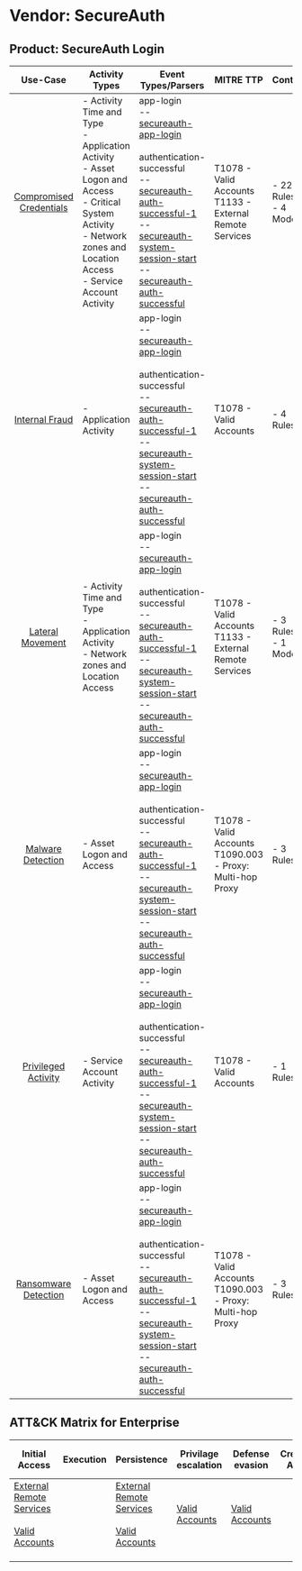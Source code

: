Vendor: SecureAuth
==================
Product: SecureAuth Login
-------------------------
|                                 Use-Case                                  | Activity Types                                                                                                                                                                     | Event Types/Parsers                                                                                                                                                                                                                                                                                                                                                                                                                | MITRE TTP                                                        | Content                    |
|:-------------------------------------------------------------------------:| ---------------------------------------------------------------------------------------------------------------------------------------------------------------------------------- | ---------------------------------------------------------------------------------------------------------------------------------------------------------------------------------------------------------------------------------------------------------------------------------------------------------------------------------------------------------------------------------------------------------------------------------- | ---------------------------------------------------------------- | -------------------------- |
| [Compromised Credentials](../UseCases/usecase_compromised_credentials.md) | - Activity Time  and Type<br>- Application Activity<br>- Asset Logon and Access<br>- Critical System Activity<br>- Network zones and Location Access<br>- Service Account Activity |  app-login<br> -- [secureauth-app-login](../Parsers/parserContent_secureauth-app-login.md)<br><br> authentication-successful<br> -- [secureauth-auth-successful-1](../Parsers/parserContent_secureauth-auth-successful-1.md)<br> -- [secureauth-system-session-start](../Parsers/parserContent_secureauth-system-session-start.md)<br> -- [secureauth-auth-successful](../Parsers/parserContent_secureauth-auth-successful.md)<br> | T1078 - Valid Accounts<br>T1133 - External Remote Services<br>   |  - 22 Rules<br> - 4 Models |
|          [Internal Fraud](../UseCases/usecase_internal_fraud.md)          | - Application Activity                                                                                                                                                             |  app-login<br> -- [secureauth-app-login](../Parsers/parserContent_secureauth-app-login.md)<br><br> authentication-successful<br> -- [secureauth-auth-successful-1](../Parsers/parserContent_secureauth-auth-successful-1.md)<br> -- [secureauth-system-session-start](../Parsers/parserContent_secureauth-system-session-start.md)<br> -- [secureauth-auth-successful](../Parsers/parserContent_secureauth-auth-successful.md)<br> | T1078 - Valid Accounts<br>                                       |  - 4 Rules<br>             |
|        [Lateral Movement](../UseCases/usecase_lateral_movement.md)        | - Activity Time  and Type<br>- Application Activity<br>- Network zones and Location Access                                                                                         |  app-login<br> -- [secureauth-app-login](../Parsers/parserContent_secureauth-app-login.md)<br><br> authentication-successful<br> -- [secureauth-auth-successful-1](../Parsers/parserContent_secureauth-auth-successful-1.md)<br> -- [secureauth-system-session-start](../Parsers/parserContent_secureauth-system-session-start.md)<br> -- [secureauth-auth-successful](../Parsers/parserContent_secureauth-auth-successful.md)<br> | T1078 - Valid Accounts<br>T1133 - External Remote Services<br>   |  - 3 Rules<br> - 1 Models  |
|       [Malware Detection](../UseCases/usecase_malware_detection.md)       | - Asset Logon and Access                                                                                                                                                           |  app-login<br> -- [secureauth-app-login](../Parsers/parserContent_secureauth-app-login.md)<br><br> authentication-successful<br> -- [secureauth-auth-successful-1](../Parsers/parserContent_secureauth-auth-successful-1.md)<br> -- [secureauth-system-session-start](../Parsers/parserContent_secureauth-system-session-start.md)<br> -- [secureauth-auth-successful](../Parsers/parserContent_secureauth-auth-successful.md)<br> | T1078 - Valid Accounts<br>T1090.003 - Proxy: Multi-hop Proxy<br> |  - 3 Rules<br>             |
|     [Privileged Activity](../UseCases/usecase_privileged_activity.md)     | - Service Account Activity                                                                                                                                                         |  app-login<br> -- [secureauth-app-login](../Parsers/parserContent_secureauth-app-login.md)<br><br> authentication-successful<br> -- [secureauth-auth-successful-1](../Parsers/parserContent_secureauth-auth-successful-1.md)<br> -- [secureauth-system-session-start](../Parsers/parserContent_secureauth-system-session-start.md)<br> -- [secureauth-auth-successful](../Parsers/parserContent_secureauth-auth-successful.md)<br> | T1078 - Valid Accounts<br>                                       |  - 1 Rules<br>             |
|    [Ransomware Detection](../UseCases/usecase_ransomware_detection.md)    | - Asset Logon and Access                                                                                                                                                           |  app-login<br> -- [secureauth-app-login](../Parsers/parserContent_secureauth-app-login.md)<br><br> authentication-successful<br> -- [secureauth-auth-successful-1](../Parsers/parserContent_secureauth-auth-successful-1.md)<br> -- [secureauth-system-session-start](../Parsers/parserContent_secureauth-system-session-start.md)<br> -- [secureauth-auth-successful](../Parsers/parserContent_secureauth-auth-successful.md)<br> | T1078 - Valid Accounts<br>T1090.003 - Proxy: Multi-hop Proxy<br> |  - 3 Rules<br>             |

ATT&CK Matrix for Enterprise
----------------------------
| Initial Access                                                                                                                                   | Execution | Persistence                                                                                                                                      | Privilage escalation                                                | Defense evasion                                                     | Credential Access | Discovery | Lateral Movement | Collection | Command and Control                                                                                                                       | Exfiltration | Impact |
| ------------------------------------------------------------------------------------------------------------------------------------------------ | --------- | ------------------------------------------------------------------------------------------------------------------------------------------------ | ------------------------------------------------------------------- | ------------------------------------------------------------------- | ----------------- | --------- | ---------------- | ---------- | ----------------------------------------------------------------------------------------------------------------------------------------- | ------------ | ------ |
| [External Remote Services](https://attack.mitre.org/techniques/T1133)<br><br>[Valid Accounts](https://attack.mitre.org/techniques/T1078)<br><br> |           | [External Remote Services](https://attack.mitre.org/techniques/T1133)<br><br>[Valid Accounts](https://attack.mitre.org/techniques/T1078)<br><br> | [Valid Accounts](https://attack.mitre.org/techniques/T1078)<br><br> | [Valid Accounts](https://attack.mitre.org/techniques/T1078)<br><br> |                   |           |                  |            | [Proxy: Multi-hop Proxy](https://attack.mitre.org/techniques/T1090/003)<br><br>[Proxy](https://attack.mitre.org/techniques/T1090)<br><br> |              |        |
